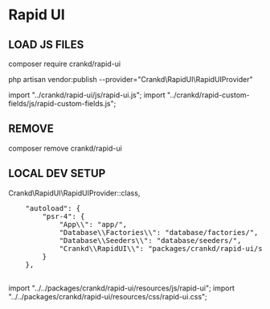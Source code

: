 # Rapid UI

## LOAD JS FILES

composer require crankd/rapid-ui

php artisan vendor:publish --provider="Crankd\RapidUI\RapidUIProvider"

import "../crankd/rapid-ui/js/rapid-ui.js";
import "../crankd/rapid-custom-fields/js/rapid-custom-fields.js";

## REMOVE

composer remove crankd/rapid-ui

## LOCAL DEV SETUP

Crankd\RapidUI\RapidUIProvider::class,

<pre>
    "autoload": {
        "psr-4": {
            "App\\": "app/",
            "Database\\Factories\\": "database/factories/",
            "Database\\Seeders\\": "database/seeders/",
            "Crankd\\RapidUI\\": "packages/crankd/rapid-ui/src"
        }
    },
    </pre>

import "../../packages/crankd/rapid-ui/resources/js/rapid-ui";
import "../../packages/crankd/rapid-ui/resources/css/rapid-ui.css";
